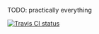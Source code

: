 TODO: practically everything

[![Travis CI status](https://travis-ci.org/avbop/hqgreek.svg?branch=master)](https://travis-ci.org/avbop/hqgreek/)
